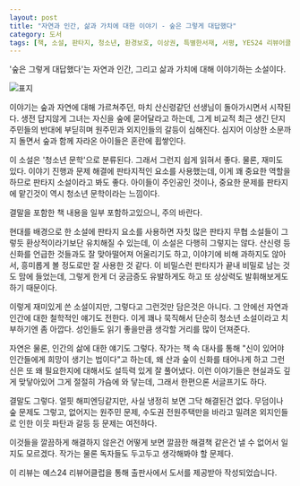 ```yaml
---
layout: post
title: "자연과 인간, 삶과 가치에 대한 이야기 - 숲은 그렇게 대답했다"
category: 도서
tags: [책, 소설, 판타지, 청소년, 환경보호, 이상권, 특별한서재, 서평, YES24 리뷰어클럽]
---
```


'숲은 그렇게 대답했다'는
자연과 인간, 그리고 삶과 가치에 대해 이야기하는 소설이다.

![표지](https://images2.imgbox.com/49/b1/p5GIVqzT_o.jpg)

이야기는 숲과 자연에 대해 가르쳐주던, 마치 산신령같던 선생님이 돌아가시면서 시작된다.
생전 답지않게 그녀는 자신을 숲에 묻어달라고 하는데,
그게 비교적 최근 생긴 단지 주민들의 반대에 부딛히며
원주민과 외지인들의 갈등이 심해진다.
심지어 이상한 소문까지 돌면서 숲과 함께 자라온 아이들은 혼란에 휩쌓인다.

이 소설은 '청소년 문학'으로 분류된다.
그래서 그런지 쉽게 읽혀서 좋다.
물론, 재미도 있다.
이야기 진행과 문제 해결에 판타지적인 요소를 사용했는데,
이게 꽤 중요한 역할을 하므로 판타지 소설이라고 봐도 좋다.
아이들이 주인공인 것이나, 중요한 문제를 판타지에 맡긴것이 역시 청소년 문학이라는 느낌이다.

<div class="im im-warning">
결말을 포함한 책 내용을 일부 포함하고있으니, 주의 바란다.
</div>

현대를 배경으로 한 소설에 판타지 요소를 사용하면
자칫 많은 판타지 무협 소설들이 그렇듯 환상적이라기보단 유치해질 수 있는데,
이 소설은 다행히 그렇지는 않다.
산신령 등 신화를 언급한 것들과도 잘 맞아떨어져 어울리기도 하고,
이야기에 비해 과하지도 않아서,
흥미롭게 볼 정도로만 잘 사용한 것 같다.
이 비밀스런 판타지가 끝내 비밀로 남는 것도 맘에 들었는데,
그렇게 한게 더 궁금증도 유발하게도 하고 또 상상력도 발휘해보게도 하기 때문이다.

이렇게 재미있게 쓴 소설이지만,
그렇다고 그런것만 담은것은 아니다.
그 안에선 자연과 인간에 대한 철학적인 얘기도 전한다.
이게 꽤나 묵직해서 단순히 청소년 소설이라고 치부하기엔 좀 아깝다.
성인들도 읽기 좋을만큼 생각할 거리를 많이 던져준다.

자연은 물론, 인간의 삶에 대한 얘기도 그렇다.
작가는 책 속 대사를 통해 "신이 있어야 인간들에게 희망이 생기는 법이다"고 하는데,
왜 산과 숲이 신화를 태어나게 하고
그런 신은 또 왜 필요한지에 대해서도
설득력 있게 잘 풀어냈다.
이런 이야기들은 현실과도 깊게 맞닿아있어 그게 절절히 가슴에 와 닿는데,
그래서 한편으론 서글프기도 하다.

결말도 그렇다.
얼핏 해피엔딩같지만, 사실 냉정히 보면 그닥 해결된건 없다.
무덤이나 숲 문제도 그렇고,
없어지는 원주민 문제,
수도권 전원주택만을 바라고 밀려온 외지인들로 인한 이웃 파탄과 갈등 등
문제는 여전하다.

이것들을 깔끔하게 해결하지 않은건
어떻게 보면 깔끔한 해결책 같은건 낼 수 없어서 일지도 모르겠다.
작가는 물론 독자들도 두고두고 생각해봐야 할 문제다.



<div class="im im-info">
이 리뷰는 예스24 리뷰어클럽을 통해 출판사에서 도서를 제공받아 작성되었습니다.
</div>
